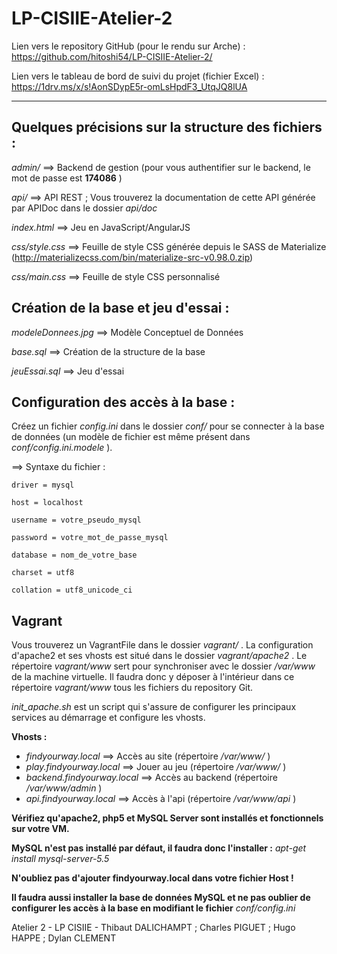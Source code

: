 # LP-CISIIE-Atelier-2

Lien vers le repository GitHub (pour le rendu sur Arche) : https://github.com/hitoshi54/LP-CISIIE-Atelier-2/

Lien vers le tableau de bord de suivi du projet (fichier Excel) : https://1drv.ms/x/s!AonSDypE5r-omLsHpdF3_UtqJQ8lUA

---------

## Quelques précisions sur la structure des fichiers :
*admin/* ==> Backend de gestion (pour vous authentifier sur le backend, le mot de passe est **174086** )

*api/* ==> API REST ; Vous trouverez la documentation de cette API générée par APIDoc dans le dossier *api/doc*

*index.html* ==> Jeu en JavaScript/AngularJS

*css/style.css* ==> Feuille de style CSS générée depuis le SASS de Materialize (http://materializecss.com/bin/materialize-src-v0.98.0.zip)

*css/main.css* ==> Feuille de style CSS personnalisé



## Création de la base et jeu d'essai :
*modeleDonnees.jpg* ==> Modèle Conceptuel de Données

*base.sql* ==> Création de la structure de la base

*jeuEssai.sql* ==> Jeu d'essai



## Configuration des accès à la base :
Créez un fichier *config.ini* dans le dossier *conf/* pour se connecter à la base de données (un modèle de fichier est même présent dans *conf/config.ini.modele* ).


==> Syntaxe du fichier :

`driver = mysql`

`host = localhost`

`username = votre_pseudo_mysql`

`password = votre_mot_de_passe_mysql`

`database = nom_de_votre_base`

`charset = utf8`

`collation = utf8_unicode_ci`



## Vagrant
Vous trouverez un VagrantFile dans le dossier *vagrant/* . La configuration d'apache2 et ses vhosts est situé dans le dossier *vagrant/apache2* . Le répertoire *vagrant/www* sert pour synchroniser avec le dossier */var/www* de la machine virtuelle. Il faudra donc y déposer à l'intérieur dans ce répertoire *vagrant/www* tous les fichiers du repository Git.

*init_apache.sh* est un script qui s'assure de configurer les principaux services au démarrage et configure les vhosts.

**Vhosts :**

  * *findyourway.local* ==> Accès au site (répertoire */var/www/* )
  * *play.findyourway.local* ==> Jouer au jeu (répertoire */var/www/* )
  * *backend.findyourway.local* ==> Accès au backend (répertoire */var/www/admin* )
  * *api.findyourway.local* ==> Accès à l'api (répertoire */var/www/api* )

**Vérifiez qu'apache2, php5 et MySQL Server sont installés et fonctionnels sur votre VM.**

**MySQL n'est pas installé par défaut, il faudra donc l'installer :** *apt-get install mysql-server-5.5*

**N'oubliez pas d'ajouter findyourway.local dans votre fichier Host !**

**Il faudra aussi installer la base de données MySQL et ne pas oublier de configurer les accès à la base en modifiant le fichier** *conf/config.ini*



Atelier 2 - LP CISIIE - Thibaut DALICHAMPT ; Charles PIGUET ; Hugo HAPPE ; Dylan CLEMENT